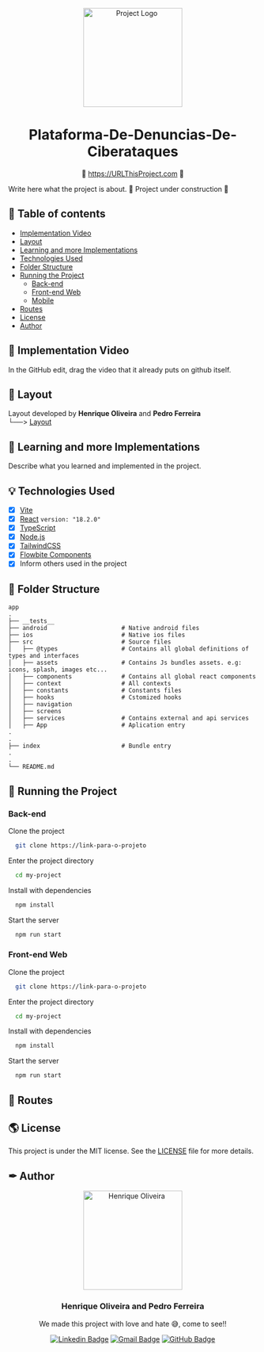 <p align="center">
  <img width="200px" alt="Project Logo" title="Project Title Logo" src="logo.svg" />
  
  <h1 align="center">Plataforma-De-Denuncias-De-Ciberataques</h1>

  <p align="center">
    🔗 <a href="https://URLThisProject.com">https://URLThisProject.com</a> 🔗
  </p>  
  
  Write here what the project is about.
  🚧 Project under construction 🚧
</p>

## 🧭 Table of contents

- [Implementation Video](#-implementation-video)
- [Layout](#-layout)
- [Learning and more Implementations](#-learning-and-more-implementations)
- [Technologies Used](#-technologies-used)
- [Folder Structure](#-folder-structure)
- [Running the Project](#-running-the-project)
  - [Back-end](#back-end)
  - [Front-end Web](#front-end-web)
  - [Mobile](#mobile)
- [Routes](-routes)
- [License](#-license)
- [Author](#-author)

## 🎥 Implementation Video

In the GitHub edit, drag the video that it already puts on github itself.

## 🎨 Layout

Layout developed by **Henrique Oliveira** and **Pedro Ferreira**<br>
└──> [Layout](https://app.visily.ai/projects/9dc5e6b0-76df-436c-8658-478c3c9da366/boards/550049)

## 👏 Learning and more Implementations

Describe what you learned and implemented in the project.

## 💡 Technologies Used

- [x] [Vite](https://vitejs.dev/)
- [x] [React](https://reactjs.org/) ```version: "18.2.0"```
- [x] [TypeScript](https://www.typescriptlang.org/)
- [x] [Node.js](https://nodejs.org/en/)
- [x] [TailwindCSS](https://tailwindcss.com/docs/installation)
- [x] [Flowbite Components]([https://styled-components.com/](https://flowbite.com/docs/getting-started/introduction/))
- [x] Inform others used in the project

## 📂 Folder Structure

```plainText
app
.
├── __tests__
├── android                     # Native android files
├── ios                         # Native ios files
├── src                         # Source files
│   ├── @types                  # Contains all global definitions of types and interfaces
│   ├── assets                  # Contains Js bundles assets. e.g: icons, splash, images etc...
│   ├── components              # Contains all global react components
│   ├── context                 # All contexts
│   ├── constants               # Constants files
│   ├── hooks                   # Cstomized hooks
│   ├── navigation
│   ├── screens
│   ├── services                # Contains external and api services
│   ├── App                     # Aplication entry
.
.
├── index                       # Bundle entry
.
.
└── README.md
```

## 🚀 Running the Project

### Back-end

Clone the project

```bash
  git clone https://link-para-o-projeto
```

Enter the project directory

```bash
  cd my-project
```

Install with dependencies

```bash
  npm install
```

Start the server

```bash
  npm run start
```

### Front-end Web

Clone the project

```bash
  git clone https://link-para-o-projeto
```

Enter the project directory

```bash
  cd my-project
```

Install with dependencies

```bash
  npm install
```

Start the server

```bash
  npm run start
```

## 📝 Routes



## 🌎 License

This project is under the MIT license. See the [LICENSE](https://github.com/henriqueolivgp/Plataforma-De-Denuncias-De-Ciberataques/blob/main/LICENSE) file for more details.

## ✒ Author

<p align="center">
  <img width="200px" alt="Henrique Oliveira" title="Author Henrique Oliveira" src="https://github.com/henriqueolivgp/MyReademe/blob/main/assets/henriqueoliv_gp.svg" />

  <h3 align="center">Henrique Oliveira and Pedro Ferreira</h3>
  
  <p align="center">  
    We made this project with love and hate 😅, come to see!!
  </p>
</p>  
  
<div align="center">

[![Linkedin Badge](https://img.shields.io/badge/-LinkedIn-1f6feb?style=flat-square&logo=Linkedin&logoColor=white&link=https://www.linkedin.com/in/henrique-oliveira-gp)](https://www.linkedin.com/in/henrique-oliveira-gp) 
[![Gmail Badge](https://img.shields.io/badge/-henriqueoliveira.g.p-1f6feb?style=flat-square&logo=Gmail&logoColor=white&link=mailto:henriqueoliveira.g.p)](mailto:henriqueoliveira.g.p@gmail.com)
[![GitHub Badge](https://img.shields.io/badge/-GitHub-1f6feb?style=flat-square&logo=GitHub&logoColor=white&link=https://github.com/henriqueolivgp)](https://github.com/henriqueolivgp)

</div>  
  
 
